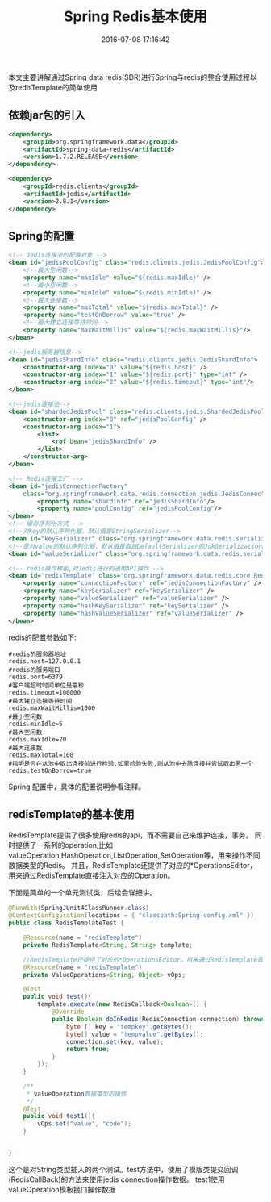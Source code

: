 ﻿---
title: Spring Redis基本使用
date: 2016-07-08 17:16:42
tags:
- redis
categories:
- java
toc: true
---
本文主要讲解通过Spring data redis(SDR)进行Spring与redis的整合使用过程以及redisTemplate的简单使用
<!-- more -->

## 依赖jar包的引入

```xml
<dependency>
    <groupId>org.springframework.data</groupId>
    <artifactId>spring-data-redis</artifactId>
    <version>1.7.2.RELEASE</version>
</dependency>

<dependency>
    <groupId>redis.clients</groupId>
    <artifactId>jedis</artifactId>
    <version>2.8.1</version>
</dependency>
```
## Spring的配置

```xml
<!-- Jedis连接池的配置对象 -->
<bean id="jedisPoolConfig" class="redis.clients.jedis.JedisPoolConfig">
	<!--最大空闲数-->
	<property name="maxIdle" value="${redis.maxIdle}" />
	<!--最小空闲数-->
	<property name="minIdle" value="${redis.minIdle}" />
	<!--最大连接数-->
	<property name="maxTotal" value="${redis.maxTotal}" />
	<property name="testOnBorrow" value="true" />
	<!--最大建立连接等待时间-->
	<property name="maxWaitMillis" value="${redis.maxWaitMillis}"/>
</bean>

<!--jedis服务器信息-->
<bean id="jedisShardInfo" class="redis.clients.jedis.JedisShardInfo">
	<constructor-arg index="0" value="${redis.host}" />
	<constructor-arg index="1" value="${redis.port}" type="int" />
	<constructor-arg index="2" value="${redis.timeout}" type="int"/>
</bean>

<!--jedis连接池-->
<bean id="shardedJedisPool" class="redis.clients.jedis.ShardedJedisPool">
	<constructor-arg index="0" ref="jedisPoolConfig" />
	<constructor-arg index="1">
		<list>
			<ref bean="jedisShardInfo" />
		</list>
	</constructor-arg>
</bean>

<!-- Redis连接工厂 -->
<bean id="jedisConnectionFactory"
	class="org.springframework.data.redis.connection.jedis.JedisConnectionFactory">
		<property name="shardInfo" ref="jedisShardInfo"/>
		<property name="poolConfig" ref="jedisPoolConfig"/>
</bean>
<!-- 缓存序列化方式 -->
<!--对key的默认序列化器。默认值是StringSerializer-->
<bean id="keySerializer" class="org.springframework.data.redis.serializer.StringRedisSerializer" />
<!--是对value的默认序列化器，默认值是取自DefaultSerializer的JdkSerializationRedisSerializer。-->
<bean id="valueSerializer" class="org.springframework.data.redis.serializer.GenericJackson2JsonRedisSerializer" />

<!-- redis操作模板,对Jedis进行的通用API操作 -->
<bean id="redisTemplate" class="org.springframework.data.redis.core.RedisTemplate">
	<property name="connectionFactory" ref="jedisConnectionFactory" />
	<property name="keySerializer" ref="keySerializer" />
	<property name="valueSerializer" ref="valueSerializer" />
	<property name="hashKeySerializer" ref="keySerializer" />
	<property name="hashValueSerializer" ref="valueSerializer" />
</bean>
```
redis的配置参数如下:

```Properties
#redis的服务器地址
redis.host=127.0.0.1
#redis的服务端口
redis.port=6379
#客户端超时时间单位是毫秒
redis.timeout=100000
#最大建立连接等待时间
redis.maxWaitMillis=1000
#最小空闲数
redis.minIdle=5
#最大空闲数
redis.maxIdle=20
#最大连接数
redis.maxTotal=100
#指明是否在从池中取出连接前进行检验,如果检验失败,则从池中去除连接并尝试取出另一个
redis.testOnBorrow=true
```

Spring 配置中，具体的配置说明参看注释。

## redisTemplate的基本使用
RedisTemplate提供了很多使用redis的api，而不需要自己来维护连接，事务。
同时提供了一系列的operation,比如valueOperation,HashOperation,ListOperation,SetOperation等，用来操作不同数据类型的Redis。
并且，RedisTemplate还提供了对应的*OperationsEditor，用来通过RedisTemplate直接注入对应的Operation。

下面是简单的一个单元测试类，后续会详细讲。

```java
@RunWith(SpringJUnit4ClassRunner.class)
@ContextConfiguration(locations = { "classpath:Spring-config.xml" })
public class RedisTemplateTest {

	@Resource(name = "redisTemplate")
	private RedisTemplate<String, String> template;

	//RedisTemplate还提供了对应的*OperationsEditor，用来通过RedisTemplate直接注入对应的Operation。
	@Resource(name = "redisTemplate")
	private ValueOperations<String, Object> vOps;

	@Test
	public void test(){
		template.execute(new RedisCallback<Boolean>() {
			@Override
			public Boolean doInRedis(RedisConnection connection) throws DataAccessException {
				byte [] key = "tempkey".getBytes();
				byte[] value = "tempvalue".getBytes();
				connection.set(key, value);
				return true;
			}
		});
	}

	/**
	 * valueOperation数据类型的操作
	 */
	@Test
	public void test1(){
		vOps.set("value", "code");
	}


}
```
这个是对String类型插入的两个测试。test方法中，使用了模版类提交回调(RedisCallBack)的方法来使用jedis connection操作数据。
test1使用valueOperation模板接口操作数据

